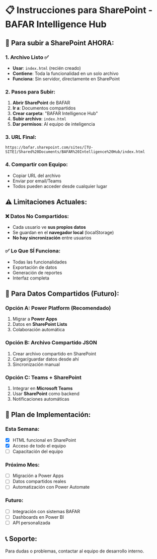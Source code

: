 # 📋 Instrucciones para SharePoint - BAFAR Intelligence Hub

## 🎯 Para subir a SharePoint AHORA:

### 1. Archivo Listo ✅
- **Usar**: `index.html` (recién creado)
- **Contiene**: Toda la funcionalidad en un solo archivo
- **Funciona**: Sin servidor, directamente en SharePoint

### 2. Pasos para Subir:

1. **Abrir SharePoint** de BAFAR
2. **Ir a**: Documentos compartidos
3. **Crear carpeta**: "BAFAR Intelligence Hub" 
4. **Subir archivo**: `index.html`
5. **Dar permisos**: Al equipo de inteligencia

### 3. URL Final:
```
https://bafar.sharepoint.com/sites/[TU-SITE]/Shared%20Documents/BAFAR%20Intelligence%20Hub/index.html
```

### 4. Compartir con Equipo:
- Copiar URL del archivo
- Enviar por email/Teams
- Todos pueden acceder desde cualquier lugar

## ⚠️ Limitaciones Actuales:

### ❌ Datos No Compartidos:
- Cada usuario ve **sus propios datos**
- Se guardan en el **navegador local** (localStorage)
- **No hay sincronización** entre usuarios

### ✅ Lo Que SÍ Funciona:
- Todas las funcionalidades
- Exportación de datos
- Generación de reportes
- Interfaz completa

## 🔄 Para Datos Compartidos (Futuro):

### Opción A: Power Platform (Recomendado)
1. Migrar a **Power Apps**
2. Datos en **SharePoint Lists** 
3. Colaboración automática

### Opción B: Archivo Compartido JSON
1. Crear archivo compartido en SharePoint
2. Cargar/guardar datos desde ahí
3. Sincronización manual

### Opción C: Teams + SharePoint
1. Integrar en **Microsoft Teams**
2. Usar **SharePoint** como backend
3. Notificaciones automáticas

## 🚀 Plan de Implementación:

### Esta Semana:
- [x] HTML funcional en SharePoint
- [x] Acceso de todo el equipo
- [ ] Capacitación del equipo

### Próximo Mes:
- [ ] Migración a Power Apps
- [ ] Datos compartidos reales
- [ ] Automatización con Power Automate

### Futuro:
- [ ] Integración con sistemas BAFAR
- [ ] Dashboards en Power BI
- [ ] API personalizada

## 📞 Soporte:
Para dudas o problemas, contactar al equipo de desarrollo interno.